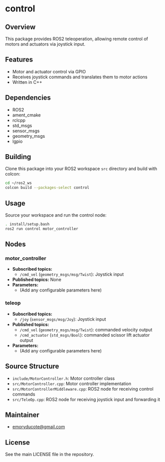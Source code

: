 # control

## Overview
This package provides ROS2 teleoperation, allowing remote control of motors and actuators via joystick input.

## Features
- Motor and actuator control via GPIO
- Receives joystick commands and translates them to motor actions
- Written in C++

## Dependencies
- ROS2 
- ament_cmake
- rclcpp
- std_msgs
- sensor_msgs
- geometry_msgs
- lgpio

## Building
Clone this package into your ROS2 workspace `src` directory and build with colcon:

```bash
cd ~/ros2_ws
colcon build --packages-select control
```

## Usage
Source your workspace and run the control node:

```bash
. install/setup.bash
ros2 run control motor_controller
```

## Nodes
### motor_controller
- **Subscribed topics:**
  - `/cmd_vel` (`geometry_msgs/msg/Twist`): Joystick input
- **Published topics:** None
- **Parameters:**
  - (Add any configurable parameters here)

### teleop
- **Subscribed topics:**
  - `/joy` (`sensor_msgs/msg/Joy`): Joystick input
- **Published topics:**
  - `/cmd_vel` (`geometry_msgs/msg/Twist`): commanded velocity output
  - `/cmd_actuator` (`std_msgs/Bool`): commanded scissor lift actuator output
- **Parameters:**
  - (Add any configurable parameters here)

## Source Structure
- `include/MotorController.h`: Motor controller class
- `src/MotorController.cpp`: Motor controller implementation
- `src/MotorControllerMiddleware.cpp`: ROS2 node for receiving control commands
- `src/TeleOp.cpp`: ROS2 node for receiving joystick input and forwarding it

## Maintainer
- emoryducote@gmail.com

## License
See the main LICENSE file in the repository.
